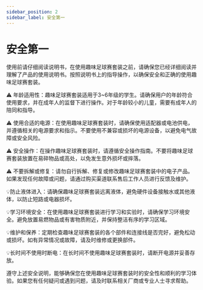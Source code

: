 ```yaml
---
sidebar_position: 2
sidebar_label: 安全第一
---
```


# 安全第一

使用前请仔细阅读说明书，在使用趣味足球赛套装之前，请确保您已经详细阅读并理解了产品的使用说明书。按照说明书上的指导操作，以确保安全和正确的使用趣味足球赛套装。

⚠ 年龄适用性：趣味足球赛套装适用于3~6年级的学生。请确保用户的年龄符合使用要求，并在成年人的监督下进行操作。对于年龄较小的儿童，需要有成年人的陪同和指导。

⚠ 使用合适的电源：在使用趣味足球赛套装时，请确保使用适配器或电池供电，并遵循相关的电源要求和指示。不要使用不兼容或损坏的电源设备，以避免电气故障或安全风险。

⚠ 安全操作：在操作趣味足球赛套装时，请遵循安全操作指南。不要将趣味足球赛套装放置在易碎物品或高处，以免发生意外损坏或摔落。

⚠ 不要拆解或修复：请勿自行拆解、修复或修改趣味足球赛套装中的电子产品。如果发现任何故障或问题，请通过购买渠道联系售后工作人员进行反馈及维护。

💡防止液体进入：请确保趣味足球赛套装远离液体，避免硬件设备接触水或其他液体，以防止短路或电器损坏。

💡学习环境安全：在使用趣味足球赛套装进行学习和实验时，请确保学习环境安全。避免放置易燃物品或有害物质附近，并保持整洁有序的学习区域。

💡维护和保养：定期检查趣味足球赛套装的各个部件和连接线是否完好，避免松动或损坏。如有异常情况或故障，请及时维修或更换部件。

💡长时间不使用时断电：在长时间不使用趣味足球赛套装时，请断开电源并妥善存放。

遵守上述安全说明，能够确保您在使用趣味足球赛套装时的安全性和顺利的学习体验。如果您有任何疑问或遇到问题，请及时联系相关厂商或专业人士寻求帮助。
